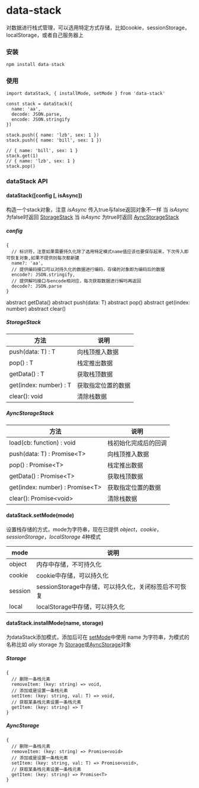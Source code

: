 # data-stack
对数据进行栈式管理，可以选用特定方式存储，比如cookie，sessionStorage，localStorage，或者自己服务器上

### 安装
```javascript
npm install data-stack
```

### 使用
```
import dataStack, { installMode, setMode } from 'data-stack'

const stack = dataStack({
  name: 'aa',
  decode: JSON.parse,
  encode: JSON.stringify
})

stack.push({ name: 'lzb', sex: 1 })
stack.push({ name: 'bill', sex: 1 })

// { name: 'bill', sex: 1 }
stack.get(1)
// { name: 'lzb', sex: 1 }
stack.pop()
```

### dataStack API

#### dataStack([config [, isAsync])
构造一个stack对象，注意 <i>isAsync</i> 传入true与false返回对象不一样
当 <i>isAsync</i> 为false时返回 [StorageStack](####StorageStack)
当 <i>isAsync</i> 为true时返回 [AyncStorageStack](####AyncStorageStack)

##### config
```
{
  // 标识符，注意如果需要持久化除了选用特定模式name值应该也要保存起来，下次传入即可恢复对象,如果不提供则每次都新建
  name?: 'aa',
  // 提供编码接口可以对持久化的数据进行编码，存储的对象即为编码后的数据
  encode?: JSON.stringify,
  // 提供解吗接口与encode相对应，每次获取数据进行解吗再返回
  decode?: JSON.parse
}
```

  abstract getData()
  abstract push(data: T)
  abstract pop()
  abstract get(index: number)
  abstract clear()

##### StorageStack
|  方法   | 说明  | 
|  ----  | ----  |
| push(data: T) : T | 向栈顶推入数据 |
| pop() : T | 栈定推出数据 |
| getData() : T | 获取栈顶数据 |
| get(index: number) : T | 获取指定位置的数据 |
| clear(): void | 清除栈数据 |


##### AyncStorageStack
|  方法   | 说明  | 
|  ----  | ----  |
| load(cb: function) : void | 栈初始化完成后的回调 |
| push(data: T) : Promise\<T\> | 向栈顶推入数据 |
| pop() : Promise\<T\> | 栈定推出数据 |
| getData() : Promise\<T\> | 获取栈顶数据 |
| get(index: number) : Promise\<T\> | 获取指定位置的数据 |
| clear(): Promise\<void\> | 清除栈数据 |



#### dataStack.setMode(mode)
设置栈存储的方式，mode为字符串，现在已提供 <i>object</i>，<i>cookie</i>，<i>sessionStorage</i>，<i>localStorage</i>  4种模式

|  mode   | 说明  | 
|  ----  | ----  |
| object | 内存中存储，不可持久化 |
| cookie | cookie中存储，可以持久化 |
| session | sessionStorage中存储，可以持久化，关闭标签后不可恢复 |
| local | localStorage中存储，可以持久化 |


#### dataStack.installMode(name, storage)
为dataStack添加模式，添加后可在 [setMode](####dataStack.setMode(mode))中使用
name 为字符串，为模式的名称比如 <i>aliy</i>
storage 为 [Storage](#####Storage)或[AyncStorage](#####AyncStorage)对象

##### Storage
```
{
  // 删除一条栈元素
  removeItem: (key: string) => void,
  // 添加或是设置一条栈元素
  setItem: (key: string, val: T) => void,
  // 获取某条栈元素设置一条栈元素
  getItem: (key: string) => T
}
```
##### AyncStorage
```
{
  // 删除一条栈元素
  removeItem: (key: string) => Promise<void>
  // 添加或是设置一条栈元素
  setItem: (key: string, val: T) => Promise<void>,
  // 获取某条栈元素设置一条栈元素
  getItem: (key: string) => Promise<T>
}
```

